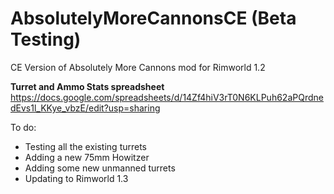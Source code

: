 # AbsolutelyMoreCannonsCE (Beta Testing)
CE Version of Absolutely More Cannons mod for Rimworld 1.2

**Turret and Ammo Stats spreadsheet**
https://docs.google.com/spreadsheets/d/14Zf4hiV3rT0N6KLPuh62aPQrdnedEvs1l_KKye_vbzE/edit?usp=sharing

To do:
- Testing all the existing turrets
- Adding a new 75mm Howitzer
- Adding some new unmanned turrets
- Updating to Rimworld 1.3
